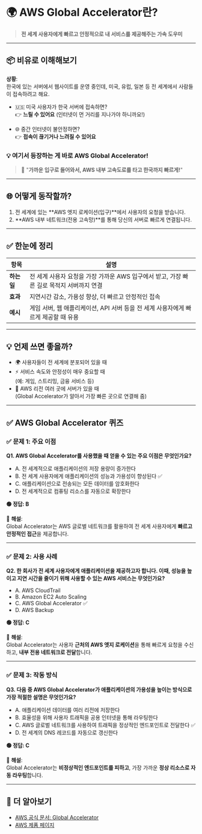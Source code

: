 # 🌍 AWS Global Accelerator란?

> **전 세계 사용자에게 빠르고 안정적으로 내 서비스를 제공해주는 가속 도우미**

---

## 📦 비유로 이해해보기

**상황**:  
한국에 있는 서버에서 웹사이트를 운영 중인데, 미국, 유럽, 일본 등 전 세계에서 사람들이 접속하려고 해요.

- 🇺🇸 미국 사용자가 한국 서버에 접속하면?  
  👉 **느릴 수 있어요** (인터넷이 먼 거리를 지나가야 하니까요!)

- 🌐 중간 인터넷이 불안정하면?  
  👉 **접속이 끊기거나 느려질 수 있어요**

### 💡 여기서 등장하는 게 바로 **AWS Global Accelerator**!

> 🚀 "**가까운 입구로 들어와서, AWS 내부 고속도로를 타고 한국까지 빠르게!**"

---

## 🌐 어떻게 동작할까?

1. 전 세계에 있는 **AWS 엣지 로케이션(입구)**에서 사용자의 요청을 받습니다.
2. **AWS 내부 네트워크(전용 고속망)**를 통해 당신의 서버로 빠르게 연결됩니다.

---

## ✅ 한눈에 정리

| 항목 | 설명 |
|------|------|
| **하는 일** | 전 세계 사용자 요청을 가장 가까운 AWS 입구에서 받고, 가장 빠른 길로 목적지 서버까지 연결 |
| **효과** | 지연시간 감소, 가용성 향상, 더 빠르고 안정적인 접속 |
| **예시** | 게임 서버, 웹 애플리케이션, API 서버 등을 전 세계 사용자에게 빠르게 제공할 때 유용 |

---

## 💡 언제 쓰면 좋을까?

- 🌍 사용자들이 전 세계에 분포되어 있을 때
- ⚡ 서비스 속도와 안정성이 매우 중요할 때  
  (예: 게임, 스트리밍, 금융 서비스 등)
- 🏢 AWS 리전 여러 곳에 서버가 있을 때  
  (Global Accelerator가 알아서 가장 빠른 곳으로 연결해 줌)

---

## ✅ AWS Global Accelerator 퀴즈

### ✅ 문제 1: 주요 이점

**Q1. AWS Global Accelerator를 사용했을 때 얻을 수 있는 주요 이점은 무엇인가요?**

- A. 전 세계적으로 애플리케이션의 저장 용량이 증가한다  
- B. 전 세계 사용자에게 애플리케이션의 성능과 가용성이 향상된다 ✅  
- C. 애플리케이션으로 전송되는 모든 데이터를 암호화한다  
- D. 전 세계적으로 컴퓨팅 리소스를 자동으로 확장한다  

**🟢 정답: B**

💬 **해설**:  
Global Accelerator는 AWS 글로벌 네트워크를 활용하여 전 세계 사용자에게 **빠르고 안정적인 접근**을 제공합니다.

---

### ✅ 문제 2: 사용 사례

**Q2. 한 회사가 전 세계 사용자에게 애플리케이션을 제공하고자 합니다. 이때, 성능을 높이고 지연 시간을 줄이기 위해 사용할 수 있는 AWS 서비스는 무엇인가요?**

- A. AWS CloudTrail  
- B. Amazon EC2 Auto Scaling  
- C. AWS Global Accelerator ✅  
- D. AWS Backup  

**🟢 정답: C**

💬 **해설**:  
Global Accelerator는 사용자 **근처의 AWS 엣지 로케이션**을 통해 빠르게 요청을 수신하고, **내부 전용 네트워크로 전달**합니다.

---

### ✅ 문제 3: 작동 방식

**Q3. 다음 중 AWS Global Accelerator가 애플리케이션의 가용성을 높이는 방식으로 가장 적절한 설명은 무엇인가요?**

- A. 애플리케이션 데이터를 여러 리전에 저장한다  
- B. 효율성을 위해 사용자 트래픽을 공용 인터넷을 통해 라우팅한다  
- C. AWS 글로벌 네트워크를 사용하여 트래픽을 정상적인 엔드포인트로 전달한다 ✅  
- D. 전 세계의 DNS 레코드를 자동으로 갱신한다  

**🟢 정답: C**

💬 **해설**:  
Global Accelerator는 **비정상적인 엔드포인트를 피하고**, 가장 가까운 **정상 리소스로 자동 라우팅**합니다.

---

## 🔗 더 알아보기
- [AWS 공식 문서: Global Accelerator](https://docs.aws.amazon.com/global-accelerator/latest/dg/what-is-global-accelerator.html)
- [AWS 제품 페이지](https://aws.amazon.com/global-accelerator/)

